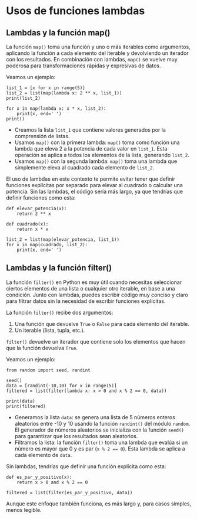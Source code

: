 # Usos de funciones lambdas

## Lambdas y la función map()

La función `map()` toma una función y uno o más iterables como argumentos, aplicando la función a cada elemento del iterable y devolviendo un iterador con los resultados. En combinación con lambdas, `map()` se vuelve muy poderosa para transformaciones rápidas y expresivas de datos.

Veamos un ejemplo:

```
list_1 = [x for x in range(5)]
list_2 = list(map(lambda x: 2 ** x, list_1))
print(list_2)

for x in map(lambda x: x * x, list_2):
    print(x, end=' ')
print()
```

* Creamos la lista `list_1` que contiene valores generados por la comprensión de listas.
* Usamos `map()` con la primera lambda: `map()` toma como función una lambda que eleva 2 a la potencia de cada valor en `list_1`. Esta operación se aplica a todos los elementos de la lista, generando `list_2`.
* Usamos `map()` con la segunda lambda:  `map()` toma una lambda que simplemente eleva al cuadrado cada elemento de `list_2`. 

El uso de lambdas en este contexto te permite evitar tener que definir funciones explícitas por separado para elevar al cuadrado o calcular una potencia. Sin las lambdas, el código sería más largo, ya que tendrías que definir funciones como esta:

```
def elevar_potencia(x):
    return 2 ** x

def cuadrado(x):
    return x * x

list_2 = list(map(elevar_potencia, list_1))
for x in map(cuadrado, list_2):
    print(x, end=' ')
```

## Lambdas y la función filter()

La función `filter()` en Python es muy útil cuando necesitas seleccionar ciertos elementos de una lista o cualquier otro iterable, en base a una condición. Junto con lambdas, puedes escribir código muy conciso y claro para filtrar datos sin la necesidad de escribir funciones explícitas.

La función `filter()` recibe dos argumentos:
1. Una función que devuelve `True` o `False` para cada elemento del iterable.
2. Un iterable (lista, tupla, etc.).

`filter()` devuelve un iterador que contiene solo los elementos que hacen que la función devuelva `True`.

Veamos un ejemplo:

```
from random import seed, randint

seed()
data = [randint(-10,10) for x in range(5)]
filtered = list(filter(lambda x: x > 0 and x % 2 == 0, data))

print(data)
print(filtered)
```

* Generamos  la lista `data`: se genera una lista de 5 números enteros aleatorios entre -10 y 10 usando la función `randint()` del módulo `random`. El generador de números aleatorios se inicializa con la función `seed()` para garantizar que los resultados sean aleatorios.
* Filtramos la lista: la función `filter()` toma una lambda que evalúa si un número es mayor que 0 y es par (`x % 2 == 0`). Esta lambda se aplica a cada elemento de `data`.


Sin lambdas, tendrías que definir una función explícita como esta:

```
def es_par_y_positivo(x):
    return x > 0 and x % 2 == 0

filtered = list(filter(es_par_y_positivo, data))
```

Aunque este enfoque también funciona, es más largo y, para casos simples, menos legible.

